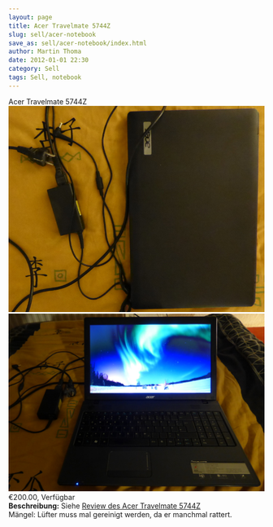 ```yaml
---
layout: page
title: Acer Travelmate 5744Z
slug: sell/acer-notebook
save_as: sell/acer-notebook/index.html
author: Martin Thoma
date: 2012-01-01 22:30
category: Sell
tags: Sell, notebook
---
```


<div itemscope itemtype="http://schema.org/Product">
  <span itemprop="name">Acer Travelmate 5744Z</span>
  <img src="../../images/2016/05/acer-1.jpg" alt="Bett" />
  <img src="../../images/2016/05/acer-2.jpg" alt="Bett" />
  <div itemprop="offers" itemscope itemtype="http://schema.org/Offer">
    <span itemprop="priceCurrency" content="EUR">&euro;</span><span
          itemprop="price" content="200.00">200.00</span>,
    <link itemprop="availability" href="http://schema.org/InStock" />Verfügbar
  </div>
  <b>Beschreibung:</b>
  <span itemprop="description">Siehe <a href="https://martin-thoma.com/review-des-acer-travelmate-5744z/">Review des Acer Travelmate 5744Z</a><br/>
  Mängel: Lüfter muss mal gereinigt werden, da er manchmal rattert.</span>
</div>